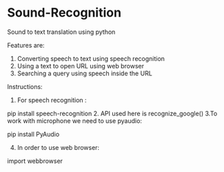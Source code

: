 # Sound-Recognition
Sound to text translation using python 


Features are:
1. Converting speech to text using speech recognition
2. Using a text to open URL using web browser
3. Searching a query using speech inside the URL
     
Instructions:
1. For speech recognition :

pip install speech-recognition
2. API used here is recognize_google()
3.To work with microphone we need to use pyaudio:

pip install PyAudio

4. In order to use web browser:

import webbrowser
